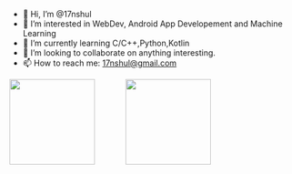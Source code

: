 - 👋 Hi, I’m @17nshul
- 👀 I’m interested in WebDev, Android App Developement and Machine Learning
- 🌱 I’m currently learning C/C++,Python,Kotlin
- 💞️ I’m looking to collaborate on anything interesting.
- 📫 How to reach me:  17nshul@gmail.com      

<!---
17nshul/17nshul is a ✨ special ✨ repository because its `README.md` (this file) appears on your GitHub profile.
You can click the Preview link to take a look at your changes.
--->

<img src="http://github-readme-streak-stats.herokuapp.com?user=17nshul&theme=green_nur&&background=0d1117&border=444" height="150">
<img src="https://github-readme-stats.vercel.app/api?username=17nshul&show_icons=true&title_color=0cebba&icon_color=0cebba&bg_color=0d1117&text_color=FFF&border_color=444&count_private=true" height="150"  style="margin-left: 50px">
